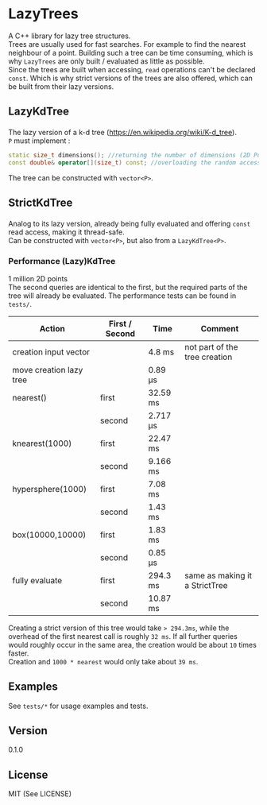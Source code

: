 LazyTrees
=========
A C++ library for lazy tree structures.  
Trees are usually used for fast searches. For example to find the nearest neighbour of a point. Building such a tree can be time consuming, which is why `LazyTrees` are only built / evaluated as little as possible.  
Since the trees are built when accessing, `read` operations can't be declared `const`. Which is why strict versions of the trees are also offered, which can be built from their lazy versions.  

LazyKdTree<P>
-------------
The lazy version of a k-d tree (https://en.wikipedia.org/wiki/K-d_tree).  
`P` must implement :  
```cpp
static size_t dimensions(); //returning the number of dimensions (2D Point => return 2)
const double& operator[](size_t) const; //overloading the random access operator. [0] => x-coordinate, [1] => y-coordinate ... [dimensions() - 1]
```
The tree can be constructed with `vector<P>`.

StrictKdTree<P>
---------------
Analog to its lazy version, already being fully evaluated and offering `const` read access, making it thread-safe.  
Can be constructed with `vector<P>`, but also from a `LazyKdTree<P>`.

### Performance (Lazy)KdTree
1 million 2D points  
The second queries are identical to the first, but the required parts of the tree will already be evaluated.
The performance tests can be found in `tests/`.

| Action                  | First / Second | Time     | Comment                        |
| ----------------------- | -------------- | -------- | ------------------------------ |
| creation input vector   |                | 4.8 ms   | not part of the tree creation  |
| move creation lazy tree |                | 0.89 μs  |                                |
| nearest()               | first          | 32.59 ms |                                |
|                         | second         | 2.717 μs |                                |
| knearest(1000)          | first          | 22.47 ms |                                |
|                         | second         | 9.166 ms |                                |
| hypersphere(1000)       | first          | 7.08 ms  |                                |
|                         | second         | 1.43 ms  |                                |
| box(10000,10000)        | first          | 1.83 ms  |                                |
|                         | second         | 0.85 μs  |                                |
| fully evaluate          | first          | 294.3 ms | same as making it a StrictTree |
|                         | second         | 10.87 ms |                                |  

Creating a strict version of this tree would take `> 294.3ms`, while the overhead of the first nearest call is roughly `32 ms`. If all further queries would roughly occur in the same area, the creation would be about `10` times faster.  
Creation and `1000 * nearest` would only take about `39 ms`.


Examples
--------
See `tests/*` for usage examples and tests.



Version
-------
0.1.0

License
------
MIT (See LICENSE)
